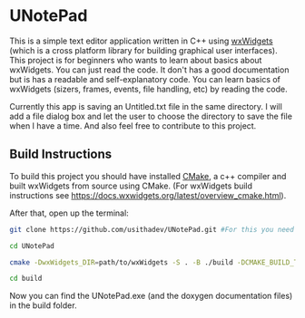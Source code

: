 # UNotePad

This is a simple text editor application written in C++ using [wxWidgets](https://wxwidgets.org) (which is a cross platform library for building graphical user interfaces). This project is for beginners who wants to learn about basics about wxWidgets. You can just read the code. It don't has a good documentation but is has a readable and self-explanatory code. You can learn basics of wxWidgets (sizers, frames, events, file handling, etc) by reading the code.  
  
Currently this app is saving an Untitled.txt file in the same directory. I will add a file dialog box and let the user to choose the directory to save the file when I have a time. And also feel free to contribute to this project.  

## Build Instructions

To build this project you should have installed [CMake](https://cmake.org), a c++ compiler and built wxWidgets from source using CMake. (For wxWidgets build instructions see https://docs.wxwidgets.org/latest/overview_cmake.html).  
  
After that, open up the terminal:  
```bash
git clone https://github.com/usithadev/UNotePad.git #For this you need git installed. You can also go to the github repository and download the coe.

cd UNotePad

cmake -DwxWidgets_DIR=path/to/wxWidgets -S . -B ./build -DCMAKE_BUILD_TYPE="Release" -G "MinGW Makefiles"

cd build

```

Now you can find the UNotePad.exe (and the doxygen documentation files) in the build folder.